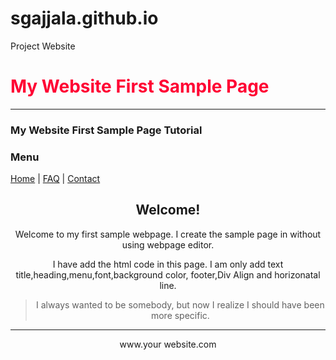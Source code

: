 # sgajjala.github.io
Project Website
<html>
<head>
<title>My First Web Page </title>
</head>
<body>
<LEFT>
     <h1><FONT COLOR = #FF0033>My Website First Sample Page</FONT> </h1>
<hr>
</center>
     <h3>My Website First Sample Page Tutorial</h3>
<h3>Menu</h3>
<a href="#/" target="_blank" >Home</a> |
<a href="#/" target="_self" >FAQ</a> |
<a href="#/" target="_top" >Contact</a
      </td>
     <td valign="top"><h2 align="center">Welcome!</h2>
     <Div Align = "center"><p>Welcome to my first sample webpage. I create the sample page in
without using
webpage editor.</p>
     <p> I have add the html code in this page. I am only add text title,heading,menu,font,background
color, footer,Div Align and horizonatal line.</p>
     <blockquote>
       <p>I always wanted to be somebody, but now I realize I should have been more specific.</p>
</Div>
<hr>
     <td width="200">
       <footer><Div Align = "center">www.your website.com</Div></footer>
     <td height="50"
<hr>
</body>
</html>
